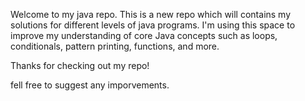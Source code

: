 Welcome to my java repo. This is a new repo which will contains my solutions for different levels of java programs.
I'm using this space to improve my understanding of core Java concepts such as loops, conditionals, pattern printing, functions, and more.

Thanks for checking out my repo!

fell free to suggest any imporvements.
